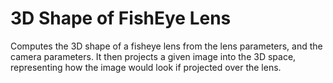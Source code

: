 # 3D Shape of FishEye Lens

Computes the 3D shape of a fisheye lens from the lens parameters, and the camera parameters.
It then projects a given image into the 3D space, representing how the image would look if projected over the lens.